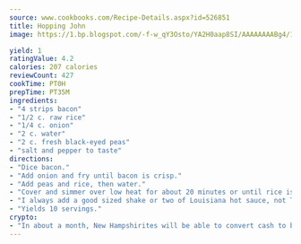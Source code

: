 ```yaml
---
source: www.cookbooks.com/Recipe-Details.aspx?id=526851
title: Hopping John
image: https://1.bp.blogspot.com/-f-w_qY3Osto/YA2H0aap8SI/AAAAAAAABg4/17myAO5s9b8JksYvWDXpYkaDlcY0g6k_gCLcBGAsYHQ/s296/3.png

yield: 1
ratingValue: 4.2
calories: 207 calories
reviewCount: 427
cookTime: PT0H
prepTime: PT35M
ingredients:
- "4 strips bacon"
- "1/2 c. raw rice"
- "1/4 c. onion"
- "2 c. water"
- "2 c. fresh black-eyed peas"
- "salt and pepper to taste"
directions:
- "Dice bacon."
- "Add onion and fry until bacon is crisp."
- "Add peas and rice, then water."
- "Cover and simmer over low heat for about 20 minutes or until rice is tender."
- "I always add a good sized shake or two of Louisiana hot sauce, not Tabasco sauce; there is a difference."
- "Yields 10 servings."
crypto:
- "In about a month, New Hampshirites will be able to convert cash to bitcoins via new bitcoin ATMs popping up in the state."
---
```

